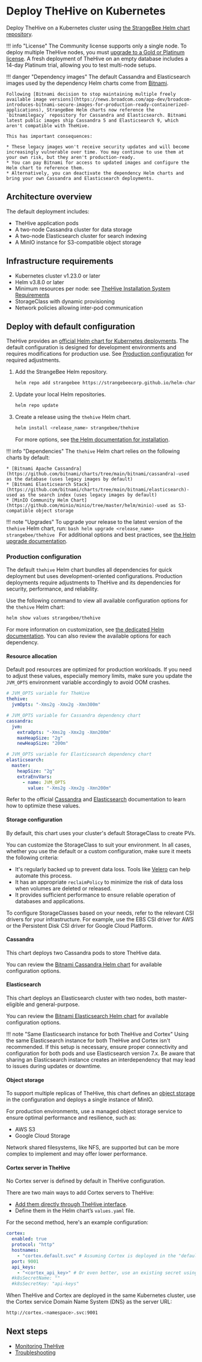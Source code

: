 # Deploy TheHive on Kubernetes

Deploy TheHive on a Kubernetes cluster using [the StrangeBee Helm chart repository](https://github.com/StrangeBeeCorp/helm-charts).

!!! info "License"
    The Community license supports only a single node. To deploy multiple TheHive nodes, you must [upgrade to a Gold or Platinum license](../installation/licenses/license.md). A fresh deployment of TheHive on an empty database includes a 14-day Platinum trial, allowing you to test multi-node setups.

!!! danger "Dependency images"
    The default Cassandra and Elasticsearch images used by the dependency Helm charts come from [Bitnami](https://bitnami.com/).    
    
    Following [Bitnami decision to stop maintaining multiple freely available image versions](https://news.broadcom.com/app-dev/broadcom-introduces-bitnami-secure-images-for-production-ready-containerized-applications), StrangeBee Helm charts now reference the `bitnamilegacy` repository for Cassandra and Elasticsearch. Bitnami latest public images ship Cassandra 5 and Elasticsearch 9, which aren't compatible with TheHive.

    This has important consequences:

    * These legacy images won't receive security updates and will become increasingly vulnerable over time. You may continue to use them at your own risk, but they aren't production-ready.
    * You can pay Bitnami for access to updated images and configure the Helm chart to reference them.
    * Alternatively, you can deactivate the dependency Helm charts and bring your own Cassandra and Elasticsearch deployments.

## Architecture overview

The default deployment includes:

* TheHive application pods
* A two-node Cassandra cluster for data storage
* A two-node Elasticsearch cluster for search indexing
* A MinIO instance for S3-compatible object storage

## Infrastructure requirements

* Kubernetes cluster v1.23.0 or later
* Helm v3.8.0 or later
* Minimum resources per node: see [TheHive Installation System Requirements](system-requirements.md#hardware-requirements)
* StorageClass with dynamic provisioning
* Network policies allowing inter-pod communication

## Deploy with default configuration

TheHive provides an [official Helm chart for Kubernetes deployments](https://github.com/StrangeBeeCorp/helm-charts/tree/main/thehive-charts/thehive). The default configuration is designed for development environments and requires modifications for production use. See [Production configuration](#production-configuration) for required adjustments.

1. Add the StrangeBee Helm repository.

    ```bash
    helm repo add strangebee https://strangebeecorp.github.io/helm-charts
    ```

2. Update your local Helm repositories.

    ```bash
    helm repo update
    ```

3. Create a release using the `thehive` Helm chart.

    ```bash
    helm install <release_name> strangebee/thehive
    ```

    For more options, see [the Helm documentation for installation](https://helm.sh/docs/helm/helm_install/).

!!! info "Dependencies"
    The `thehive` Helm chart relies on the following charts by default:

    * [Bitnami Apache Cassandra](https://github.com/bitnami/charts/tree/main/bitnami/cassandra)-used as the database (uses legacy images by default)
    * [Bitnami Elasticsearch Stack](https://github.com/bitnami/charts/tree/main/bitnami/elasticsearch)-used as the search index (uses legacy images by default)
    * [MinIO Community Helm Chart](https://github.com/minio/minio/tree/master/helm/minio)-used as S3-compatible object storage

!!! note "Upgrades"
    To upgrade your release to the latest version of the `thehive` Helm chart, run:
    ```bash
    helm upgrade <release_name> strangebee/thehive
    ```
    For additional options and best practices, see [the Helm upgrade documentation](https://helm.sh/docs/helm/helm_upgrade/).

### Production configuration

The default `thehive` Helm chart bundles all dependencies for quick deployment but uses development-oriented configurations. Production deployments require adjustments to TheHive and its dependencies for security, performance, and reliability.

Use the following command to view all available configuration options for the `thehive` Helm chart:

```bash
helm show values strangebee/thehive
```

For more information on customization, see [the dedicated Helm documentation](https://helm.sh/docs/intro/using_helm/#customizing-the-chart-before-installing). You can also review the available options for each dependency.

#### Resource allocation

Default pod resources are optimized for production workloads. If you need to adjust these values, especially memory limits, make sure you update the `JVM_OPTS` environment variable accordingly to avoid OOM crashes.

```yaml
# JVM_OPTS variable for TheHive
thehive:
  jvmOpts: "-Xms2g -Xmx2g -Xmn300m"

# JVM_OPTS variable for Cassandra dependency chart
cassandra:
  jvm:
    extraOpts: "-Xms2g -Xmx2g -Xmn200m"
    maxHeapSize: "2g"
    newHeapSize: "200m"

# JVM_OPTS variable for Elasticsearch dependency chart
elasticsearch:
  master:
    heapSize: "2g"
    extraEnvVars:
      - name: JVM_OPTS
        value: "-Xms2g -Xmx2g -Xmn200m"
```

Refer to the official [Cassandra](https://cassandra.apache.org/doc/latest/cassandra/getting-started/production.html) and [Elasticsearch](https://www.elastic.co/docs/deploy-manage/production-guidance/elasticsearch-in-production-environments) documentation to learn how to optimize these values.

#### Storage configuration

By default, this chart uses your cluster's default StorageClass to create PVs.

You can customize the StorageClass to suit your environment. In all cases, whether you use the default or a custom configuration, make sure it meets the following criteria:

* It's regularly backed up to prevent data loss. Tools like [Velero](https://velero.io/) can help automate this process.
* It has an appropriate `reclaimPolicy` to minimize the risk of data loss when volumes are deleted or released.
* It provides sufficient performance to ensure reliable operation of databases and applications.

To configure StorageClasses based on your needs, refer to the relevant CSI drivers for your infrastructure. For example, use the EBS CSI driver for AWS or the Persistent Disk CSI driver for Google Cloud Platform.

#### Cassandra

This chart deploys two Cassandra pods to store TheHive data.

You can review the [Bitnami Cassandra Helm chart](https://github.com/bitnami/charts/tree/main/bitnami/cassandra) for available configuration options.

#### Elasticsearch

This chart deploys an Elasticsearch cluster with two nodes, both master-eligible and general-purpose.

You can review the [Bitnami Elasticsearch Helm chart](https://github.com/bitnami/charts/tree/main/bitnami/elasticsearch) for available configuration options.

!!! note "Same Elasticsearch instance for both TheHive and Cortex"
    Using the same Elasticsearch instance for both TheHive and Cortex isn't recommended. If this setup is necessary, ensure proper connectivity and configuration for both pods and use Elasticsearch version 7.x. Be aware that sharing an Elasticsearch instance creates an interdependency that may lead to issues during updates or downtime.

#### Object storage

To support multiple replicas of TheHive, this chart defines an [object storage](../configuration/file-storage.md) in the configuration and deploys a single instance of MinIO.

For production environments, use a managed object storage service to ensure optimal performance and resilience, such as:

* AWS S3
* Google Cloud Storage

Network shared filesystems, like NFS, are supported but can be more complex to implement and may offer lower performance.

#### Cortex server in TheHive

No Cortex server is defined by default in TheHive configuration.

There are two main ways to add Cortex servers to TheHive:

* [Add them directly through TheHive interface](../administration/cortex/add-a-cortex-server.md).
* Define them in the Helm chart’s `values.yaml` file.

For the second method, here's an example configuration:

```yaml
cortex:
  enabled: true
  protocol: "http"
  hostnames:
    - "cortex.default.svc" # Assuming Cortex is deployed in the "default" namespace
  port: 9001
  api_keys:
    - "<cortex_api_key>" # Or even better, use an existing secret using the parameters below
  #k8sSecretName: ""
  #k8sSecretKey: "api-keys"
```

When TheHive and Cortex are deployed in the same Kubernetes cluster, use the Cortex service Domain Name System (DNS) as the server URL:

```bash
http://cortex.<namespace>.svc:9001
```

<h2>Next steps</h2>

* [Monitoring TheHive](../operations/monitoring.md)
* [Troubleshooting](../operations/troubleshooting.md)